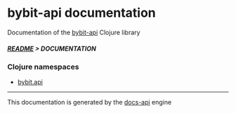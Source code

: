 

# bybit-api documentation

Documentation of the [bybit-api](https://github.com/bithandshake-hq/bybit-api) Clojure library

##### [README](../README.md) > DOCUMENTATION

### Clojure namespaces

* [bybit.api](clj/bybit/API.md)

---

This documentation is generated by the [docs-api](https://github.com/bithandshake/docs-api) engine

